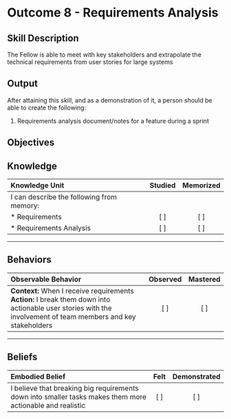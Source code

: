 # Outcome 8 - Requirements Analysis

**Skill Description**
----------
The Fellow is able to meet with key stakeholders and extrapolate the technical requirements from user stories for large systems

**Output**
----------
After attaining this skill, and as a demonstration of it, a person should be able to create the following:

1. Requirements analysis document/notes for a feature during a sprint


**Objectives**
----------
## **Knowledge**


| Knowledge Unit   |      Studied      | Memorized |
|:-------------|:------------------:|:--------:|
| I can describe the following from memory: | | |
| * Requirements | [ ] | [ ]  |
| * Requirements Analysis     | [ ] | [ ]  |


----------


## **Behaviors**

| Observable Behavior   |      Observed      | Mastered |
|:-------------|:------------------:|:--------:|
| **Context:** When I receive requirements **Action:** I break them down into actionable user stories with the involvement of team members and key stakeholders | [ ] | [ ]  |



----------


## **Beliefs**


| Embodied Belief   |      Felt      | Demonstrated |
|:-------------|:------------------:|:--------:|
| I believe that breaking big requirements down into smaller tasks makes them more actionable and realistic | [ ] | [ ]  |

